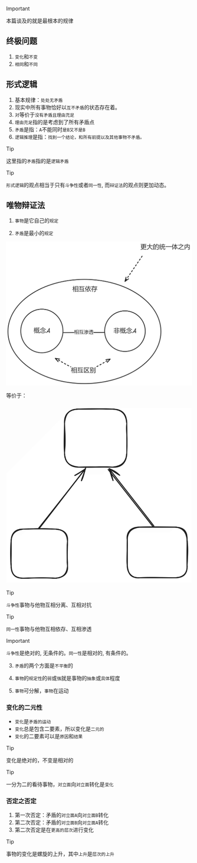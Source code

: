 > [!IMPORTANT]
> 本篇谈及的就是最根本的规律

## 终极问题

1. `变化`和`不变`
2. `相同`和`不同`

## 形式逻辑

1. 基本规律：`处处无矛盾`
2. 现实中所有事物恰好以`互不矛盾`的状态存在着。
3. `对`等价于`没有矛盾且理由充足`
4. `理由充足`指的是考虑到了所有矛盾点
5. `矛盾`是指：`A`不能同时`是B又不是B`
6. `逻辑推理`是指：`找到一个结论，和所有前提以及其他事物不矛盾。`

> [!TIP]
> 这里指的`矛盾`指的是`逻辑矛盾`

> [!TIP]
> `形式逻辑`的观点相当于只有`斗争性`或者`同一性`, 而`辩证法`的观点则更加动态。

## 唯物辩证法

1. `事物`是它自己的`规定`

2. `矛盾`是最小的`规定`

<img src="../images/conflict.png" width="900">

等价于：

<img src="../images/conflict3.png" width="900">

> [!TIP]
> `斗争性`事物与他物互相分离、互相对抗

> [!TIP]
> `同一性`事物与他物互相依存、互相渗透

> [!IMPORTANT]
> `斗争性`是绝对的, 无条件的。`同一性`是相对的, 有条件的。

3. `矛盾`的两个方面是`不平衡`的

4. `事物`的`规定性`的`弱`或`强`就是事物的`抽象`或`具体`程度

5. `事物`可分解，`事物`在运动

### 变化的二元性

- `变化`是`矛盾的运动`
- `变化`总是包含二要素，所以变化是`二元的`
- `变化`的二要素可以是`原因`和`结果`

> [!TIP]
> 变化是绝对的，不变是相对的

> [!TIP]
> 一分为二的看待事物，`对立面`向`对立面`转化是`变化`

### 否定之否定

1. 第一次否定：矛盾的`对立面A`向`对立面B`转化
2. 第二次否定：矛盾的`对立面B`向`对立面A`转化
3. 第二次否定是在`更高的层次`进行变化

> [!TIP]
> 事物的变化是螺旋的上升，其中`上升`是`层次的上升`
